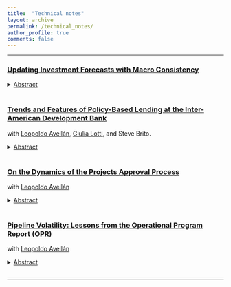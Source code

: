 ```yaml
---
title:  "Technical notes"
layout: archive
permalink: /technical_notes/
author_profile: true
comments: false
---
```


***

### [Updating Investment Forecasts with Macro Consistency](https://publications.iadb.org/en/updating-investment-forecasts-macro-consistency)

<details>
    <summary><u>Abstract</u></summary><p> 
 This technical note presents a model to evaluate the costs and benefits of plans to scale up public investment. It creates a theoretical framework that considers the positive effects of investment on growth and, in turn, the impact it can have on government fiscal accounts, particularly debt service. This note is accompanied by a template that implements the proposed methodology, which the author hopes will be useful for the work of country economists at the Inter-American Development Bank.
</p>
</details> <br> 

### [Trends and Features of Policy-Based Lending at the Inter-American Development Bank](https://publications.iadb.org/en/trends-and-features-policy-based-lending-inter-american-development-bank) 
with [Leopoldo Avellán](https://scholar.google.com/citations?user=aXz_ZywAAAAJ&hl=en), [Giulia Lotti](https://sites.google.com/view/giulia-lotti/home-page), and Steve Brito.

<details>
    <summary><u>Abstract</u></summary><p> 
  Policy-based lending is an important element within the toolbox of multilateral development banks to assist countries that need budget support and/or that are embarked on institutional changes or reforms. This Technical Note reviews different aspects of policy-based loans (PBLs) to gain a fresh perspective on their structural and financial features. It examines policy-based loans through the lens of their dual goals of providing beneficiary countries with flexible, liquid, and timely funding to meet their financing needs and of supporting policy reforms or institutional changes in a sector or subsector.</p>
<p>The discussion identifies general trends in policy-based lending in Latin America and the Caribbean, explores the sectoral allocation of the policy-based loans of the Inter-American Development Bank (IDB), and examines how policy-based loans are combined with other instruments as they provide liquidity and support reforms. It also explores how the IDB compares to other multilateral development banks in Latin America and the Caribbean in terms of policy-based lending.
</p>
</details> <br>  

### [On the Dynamics of the Projects Approval Process](https://publications.iadb.org/en/preventing-sudden-stops-in-net-capital-flows)
with [Leopoldo Avellán](https://scholar.google.com/citations?user=aXz_ZywAAAAJ&hl=en)
<details>
    <summary><u>Abstract</u></summary><p> 
  This technical note analyzes specific project- and country-level characteristics that affect the duration of the projects approval process from year to year and builds a framework to characterize projects that would require further monitoring to complete their approval process. We present evidence that the number of team leaders changes, the time that a project remains in pipeline A, the size of a project relative to the pipeline of its country, and whether it is an electoral year in a given country affect the rate at which projects are approved. These empirical regularities can support the projects preparation process and better allocate resources and efforts to optimize approval times.
</p>
</details> <br>  

### [Pipeline Volatility: Lessons from the Operational Program Report (OPR)](https://publications.iadb.org/en/pipeline-volatility-lessons-operational-program-report-opr)
with [Leopoldo Avellán](https://scholar.google.com/citations?user=aXz_ZywAAAAJ&hl=en)
<details>
    <summary><u>Abstract</u></summary><p> 
  TThe study finds that variability in the approval rate of IDB-funded investment projects depends more on specific project characteristics than on macroeconomic conditions faced by countries or errors in forecasts of economic growth and fiscal deficits.
</p>
</details> <br>  

---

